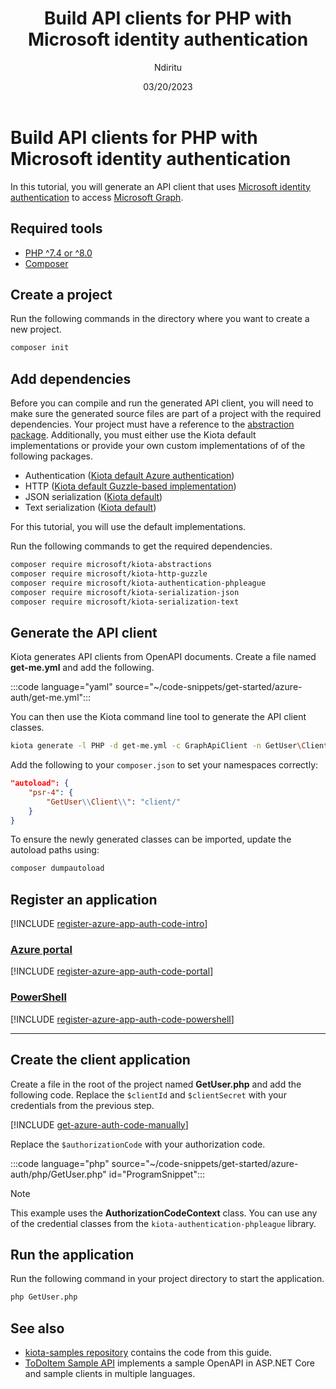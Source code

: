 ﻿---
title: Build API clients for PHP with Microsoft identity authentication
description: Learn how use Kiota to build API clients in PHP to access APIs that require Microsoft identity authentication.
author: Ndiritu
ms.author: pgichuhi
ms.topic: tutorial
date: 03/20/2023
---

# Build API clients for PHP with Microsoft identity authentication

In this tutorial, you will generate an API client that uses [Microsoft identity authentication](/azure/active-directory/fundamentals/auth-oauth2) to access [Microsoft Graph](/graph/overview).

## Required tools

- [PHP ^7.4 or ^8.0](https://www.php.net/downloads)
- [Composer](https://getcomposer.org/)

## Create a project

Run the following commands in the directory where you want to create a new project.

```bash
composer init
```

## Add dependencies

Before you can compile and run the generated API client, you will need to make sure the generated source files are part of a project with the required dependencies. Your project must have a reference to the [abstraction package](https://github.com/microsoft/kiota-abstractions-php). Additionally, you must either use the Kiota default implementations or provide your own custom implementations of of the following packages.

- Authentication ([Kiota default Azure authentication](https://github.com/microsoft/kiota-authentication-phpleague-php))
- HTTP ([Kiota default Guzzle-based implementation](https://github.com/microsoft/kiota-http-guzzle-php))
- JSON serialization ([Kiota default](https://github.com/microsoft/kiota-serialization-json-php))
- Text serialization ([Kiota default](https://github.com/microsoft/kiota-serialization-text-php))

For this tutorial, you will use the default implementations.

Run the following commands to get the required dependencies.

```bash
composer require microsoft/kiota-abstractions
composer require microsoft/kiota-http-guzzle
composer require microsoft/kiota-authentication-phpleague
composer require microsoft/kiota-serialization-json
composer require microsoft/kiota-serialization-text
```

## Generate the API client

Kiota generates API clients from OpenAPI documents. Create a file named **get-me.yml** and add the following.

:::code language="yaml" source="~/code-snippets/get-started/azure-auth/get-me.yml":::

You can then use the Kiota command line tool to generate the API client classes.

```bash
kiota generate -l PHP -d get-me.yml -c GraphApiClient -n GetUser\Client -o ./client
```

Add the following to your `composer.json` to set your namespaces correctly:

```json
"autoload": {
    "psr-4": {
        "GetUser\\Client\\": "client/"
    }
}
```

To ensure the newly generated classes can be imported, update the autoload paths using:

```bash
composer dumpautoload
```

## Register an application

[!INCLUDE [register-azure-app-auth-code-intro](../includes/register-azure-app-auth-code-intro.md)]

<!-- markdownlint-disable MD051 -->
### [Azure portal](#tab/portal)

[!INCLUDE [register-azure-app-auth-code-portal](../includes/register-azure-app-auth-code-portal.md)]

### [PowerShell](#tab/powershell)

[!INCLUDE [register-azure-app-auth-code-powershell](../includes/register-azure-app-auth-code-powershell.md)]
<!-- markdownlint-enable MD051 -->

---

## Create the client application

Create a file in the root of the project named **GetUser.php** and add the following code. Replace the `$clientId` and `$clientSecret` with your credentials from the previous step.

[!INCLUDE [get-azure-auth-code-manually](../includes/get-azure-auth-code-manually.md)]

Replace the `$authorizationCode` with your authorization code.

:::code language="php" source="~/code-snippets/get-started/azure-auth/php/GetUser.php" id="ProgramSnippet":::

> [!NOTE]
> This example uses the **AuthorizationCodeContext** class. You can use any of the credential classes from the `kiota-authentication-phpleague` library.

## Run the application

Run the following command in your project directory to start the application.

```bash
php GetUser.php
```

## See also

- [kiota-samples repository](https://github.com/microsoft/kiota-samples/tree/main/get-started/azure-auth/php) contains the code from this guide.
- [ToDoItem Sample API](https://github.com/microsoft/kiota-samples/tree/main/sample-api) implements a sample OpenAPI in ASP.NET Core and sample clients in multiple languages.

